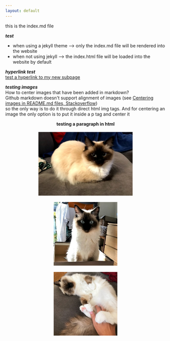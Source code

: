 ```yaml
---
layout: default
---
```


this is the index.md file

***test***  
- when using a jekyll theme --> only the index.md file will be rendered into the website  
- when not using jekyll --> the index.html file will be loaded into the website by default  

***hyperlink test***  
[test a hyperlink to my new subpage](page1/index.md)

***testing images***  
How to center images that have been added in markdown?  
Github markdown doesn't support alignment of images (see [Centering images in README.md files, Stackoverflow](https://stackoverflow.com/questions/12090472/github-readme-md-center-image))  
so the only way is to do it through direct html img tags. And for centering an image the only option is to put it inside a p tag and center it

<p align="center">
      <b>testing a paragraph in html</b> <br/><br/>
       <img height="200px" src="images/mimi1.jpg">   <br/><br/>
       <img height="200px" src="images/mimi5.jpg">   <br/><br/>
       <img height="200px" src="images/mimi10.jpg">   <br/><br/>
</p>
